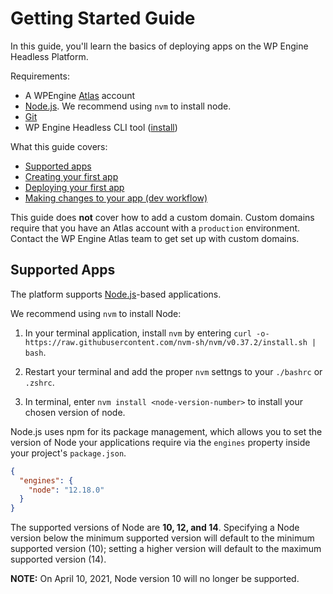# Getting Started Guide

In this guide, you'll learn the basics of deploying apps on the WP Engine Headless Platform.

Requirements:


- A WPEngine [Atlas](https://wpengine.com/atlas) account
- [Node.js](https://nodejs.org/en/download/). We recommend using `nvm` to install node.
- [Git](https://git-scm.com/downloads)
- WP Engine Headless CLI tool ([install](/guides#install-the-atlas-cli))

What this guide covers:

- [Supported apps](#supported-apps)
- [Creating your first app](/guides/getting-started/create-app)
- [Deploying your first app](/guides/getting-started/deploy-app)
- [Making changes to your app (dev workflow)](/guides/getting-started/workflow)

This guide does **not** cover how to add a custom domain. Custom domains require that you have an Atlas account with a `production` environment. Contact the WP Engine Atlas team to get set up with custom domains.

## Supported Apps

The platform supports [Node.js](https://nodejs.org/)-based applications.

We recommend using `nvm` to install Node:

1. In your terminal application, install `nvm` by entering `curl -o- https://raw.githubusercontent.com/nvm-sh/nvm/v0.37.2/install.sh | bash`.

2. Restart your terminal and add the proper `nvm` settngs to your `./bashrc` or `.zshrc`.

3. In terminal, enter `nvm install <node-version-number>` to install your chosen version of node.

Node.js uses npm for its package management, which allows you to set the version of Node your applications require via the `engines` property inside your project's `package.json`.

```json
{
  "engines": {
    "node": "12.18.0"
  }
}
```

The supported versions of Node are **10, 12, and 14**. Specifying a Node version below the minimum supported version will default to the minimum supported version (10); setting a higher version will default to the maximum supported version (14). 

**NOTE:** On April 10, 2021, Node version 10 will no longer be supported.
